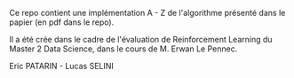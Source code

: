 Ce repo contient une implémentation A - Z de l'algorithme présenté dans le papier (en pdf dans le repo). 

Il a été crée dans le cadre de l'évaluation de Reinforcement Learning du Master 2 Data Science, dans le cours de M. Erwan Le Pennec.

Eric PATARIN - Lucas SELINI 
